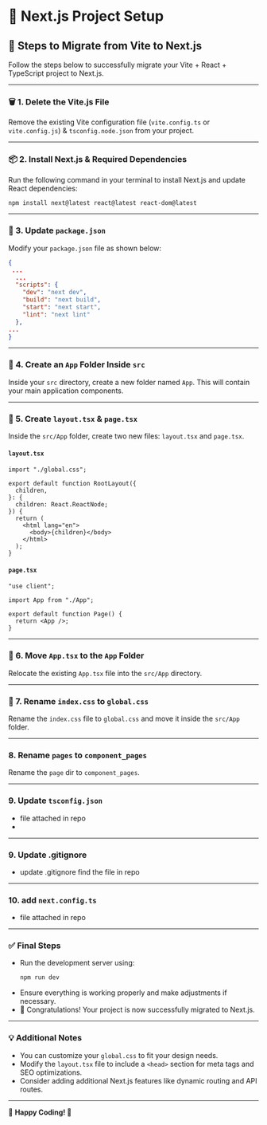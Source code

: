 # 🚀 Next.js Project Setup

## 📌 Steps to Migrate from Vite to Next.js

Follow the steps below to successfully migrate your Vite + React + TypeScript project to Next.js.

---

### 🗑️ 1. Delete the Vite.js File
Remove the existing Vite configuration file (`vite.config.ts` or `vite.config.js`) & `tsconfig.node.json` from your project.

---

### 📦 2. Install Next.js & Required Dependencies
Run the following command in your terminal to install Next.js and update React dependencies:
```sh
npm install next@latest react@latest react-dom@latest
```

---

### 📜 3. Update `package.json`
Modify your `package.json` file as shown below:

```json
{
 ...
  ...
  "scripts": {
    "dev": "next dev",
    "build": "next build",
    "start": "next start",
    "lint": "next lint"
  },
...
}
```

---

### 📂 4. Create an `App` Folder Inside `src`
Inside your `src` directory, create a new folder named `App`. This will contain your main application components.

---

### 📄 5. Create `layout.tsx` & `page.tsx`
Inside the `src/App` folder, create two new files: `layout.tsx` and `page.tsx`.

#### `layout.tsx`
```tsx
import "./global.css";

export default function RootLayout({
  children,
}: {
  children: React.ReactNode;
}) {
  return (
    <html lang="en">
      <body>{children}</body>
    </html>
  );
}
```

#### `page.tsx`
```tsx
"use client";

import App from "./App";

export default function Page() {
  return <App />;
}
```

---

### 📌 6. Move `App.tsx` to the `App` Folder
Relocate the existing `App.tsx` file into the `src/App` directory.

---

### 🎨 7. Rename `index.css` to `global.css`
Rename the `index.css` file to `global.css` and move it inside the `src/App` folder.

---

###  8. Rename `pages` to `component_pages`
Rename the `page` dir to `component_pages`.

---
### 9. Update `tsconfig.json`
- file attached in repo
- 
---

### 9. Update .gitignore
- update .gitignore find the file in repo
---

### 10. add `next.config.ts`
- file attached in repo

---

### ✅ Final Steps
- Run the development server using:
  ```sh
  npm run dev
  ```
- Ensure everything is working properly and make adjustments if necessary.
- 🎉 Congratulations! Your project is now successfully migrated to Next.js.

---

### 💡 Additional Notes
- You can customize your `global.css` to fit your design needs.
- Modify the `layout.tsx` file to include a `<head>` section for meta tags and SEO optimizations.
- Consider adding additional Next.js features like dynamic routing and API routes.

---

🔗 **Happy Coding! 🚀**

